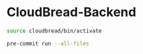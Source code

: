 # CloudBread-Backend

```bash
source cloudbread/bin/activate
```

```bash
pre-commit run --all-files
```
